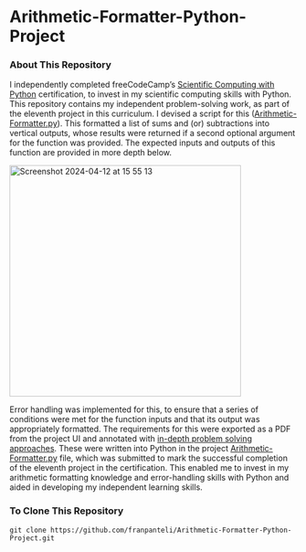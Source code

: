 # Arithmetic-Formatter-Python-Project
### About This Repository
I independently completed freeCodeCamp’s [Scientific Computing with Python](https://www.freecodecamp.org/learn/scientific-computing-with-python/) certification, to invest in my scientific computing skills with Python. This repository contains my independent problem-solving work, as part of the eleventh project in this curriculum. I devised a script for this ([Arithmetic-Formatter.py](https://github.com/franpanteli/Arithmetic-Formatter-Python-Project/blob/main/Arithmetic-Formatter.py)). This formatted a list of sums and (or) subtractions into vertical outputs, whose results were returned if a second optional argument for the function was provided. The expected inputs and outputs of this function are provided in more depth below.  

<img width="405" alt="Screenshot 2024-04-12 at 15 55 13" src="https://github.com/franpanteli/Arithmetic-Formatter-Python-Project/assets/131474705/762cfb5d-b7e0-479c-868c-91ae2f7927ef">

Error handling was implemented for this, to ensure that a series of conditions were met for the function inputs and that its output was appropriately formatted. The requirements for this were exported as a PDF from the project UI and annotated with [in-depth problem solving approaches](https://github.com/franpanteli/Arithmetic-Formatter-Python-Project/blob/main/Task%20Challenge%20Notes.pdf). These were written into Python in the project [Arithmetic-Formatter.py](https://github.com/franpanteli/Arithmetic-Formatter-Python-Project/blob/main/Arithmetic-Formatter.py) file, which was submitted to mark the successful completion of the eleventh project in the certification. This enabled me to invest in my arithmetic formatting knowledge and error-handling skills with Python and aided in developing my independent learning skills.

### To Clone This Repository
```
git clone https://github.com/franpanteli/Arithmetic-Formatter-Python-Project.git
```
